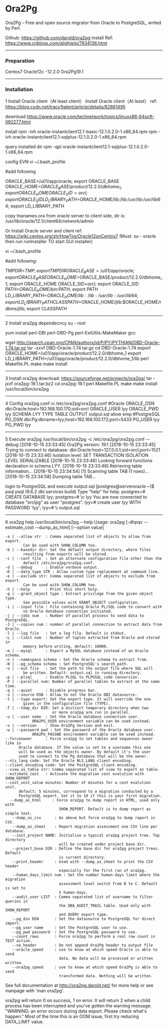 # Ora2Pg

Ora2Pg - Free and open source migrator from Oracle to PostgreSQL, writed by Perl.

Github: https://github.com/darold/ora2pg
Install Ref: https://www.cnblogs.com/alighie/p/7834136.html

---------------------------------
### Preparation

Centos7
Oracle12c -12.2.0
Ora2Pg19.1

----------------------------------
### Installation

1 Install Oracle client（At least client）
Install Oracle client（At least）
ref: https://blog.csdn.net/tracy1talent/article/details/82861495

download
https://www.oracle.com/technetwork/topics/linuxx86-64soft-092277.html

install
rpm -ivh oracle-instantclient12.1-basic-12.1.0.2.0-1.x86_64.rpm
rpm -ivh oracle-instantclient12.1-sqlplus-12.1.0.2.0-1.x86_64.rpm

query installed dir
rpm -qpl oracle-instantclient12.1-sqlplus-12.1.0.2.0-1.x86_64.rpm

config EVN
vi ~/.bash_profile

#add following

ORACLE_BASE=/u01/app/oracle; export ORACLE_BASE
ORACLE_HOME=$ORACLE_BASE/product/12.2.0/dbhome_1; export ORACLE_HOME
ORACLE_SID=orcl; export ORACLE_SID
LD_LIBRARY_PATH=$ORACLE_HOME/lib:/lib:/usr/lib:/usr/lib64; export LD_LIBRARY_PATH

copy tnanames.ora from oracle server to client side, dir is:
/usr/lib/oracle/12.1/client64/network/admin


Or Install Oracle server and client
ref: https://wiki.centos.org/zh/HowTos/Oracle12onCentos7
(Must: su - oracle then run runInstaller TO start GUI installer)

vi ~/.bash_profile

#add following:

TMPDIR=$TMP; export TMPDIR
ORACLE_BASE=/u01/app/oracle; export ORACLE_BASE
ORACLE_HOME=$ORACLE_BASE/product/12.2.0/dbhome_1; export ORACLE_HOME
ORACLE_SID=orcl; export ORACLE_SID
PATH=$ORACLE_HOME/bin:$PATH; export PATH
LD_LIBRARY_PATH=$ORACLE_HOME/lib:/lib:/usr/lib:/usr/lib64; export LD_LIBRARY_PATH
CLASSPATH=$ORACLE_HOME/jlib:$ORACLE_HOME/rdbms/jlib; export CLASSPATH

------------------------------
2 Install ora2pg dependecncy
su - root

yum install perl-DBI perl-DBD-Pg perl-ExtUtils-MakeMaker gcc

wget http://search.cpan.org/CPAN/authors/id/P/PY/PYTHIAN/DBD-Oracle-1.74.tar.gz
tar -zxvf DBD-Oracle-1.74.tar.gz
cd DBD-Oracle-1.74
export ORACLE_HOME=/u01/app/oracle/product/12.2.0/dbhome_1
export LD_LIBRARY_PATH=/u01/app/oracle/product/12.2.0/dbhome_1/lib
perl Makefile.PL
make
make install

------------------------------
3 Install ora2pg
download: https://sourceforge.net/projects/ora2pg/
tar -jxvf ora2pg-19.1.tar.bz2
cd ora2pg-19.1
perl Makefile.PL
make
make install
/usr/local/bin/ora2pg

------------------------------
4 Config ora2pg.conf
vi /etc/ora2pg/ora2pg.conf
#Oracle
ORACLE_DSN dbi:Oracle:host=192.168.100.170;sid=orcl
ORACLE_USER lyy
ORACLE_PWD  lyy
SCHEMA LYY
TYPE TABLE
OUTPUT output.sql 
allow emp
#PostgreSQL
PG_DSN dbi:Pg:dbname=lyy;host=192.168.100.172;port=5433
PG_USER lyy
PG_PWD lyy

------------------------------
5 Execute ora2pg
/usr/local/bin/ora2pg -c /etc/ora2pg/ora2pg.conf  --debug
[2018-10-15 23:33:45] Ora2Pg version: 19.1
[2018-10-15 23:33:45] Trying to connect to database: dbi:Oracle:host=127.0.0.1;sid=orcl;port=1521
[2018-10-15 23:33:46] Isolation level: SET TRANSACTION ISOLATION LEVEL SERIALIZABLE
[2018-10-15 23:33:46] Looking forward functions declaration in schema LYY.
[2018-10-15 23:33:46] Retrieving table information...
[2018-10-15 23:34:54] [1] Scanning table TAB (1 rows)...
[2018-10-15 23:34:58] Dumping table TAB...

login to PostgreSQL and execute output.sql
[postgres@serveroracle ~]$ psql
psql (9.6.2 dbi services build)
Type "help" for help.
postgres=# CREATE DATABASE lyy;
postgres=# \c lyy
You are now connected to database "orclpg" as user "postgres".
lyy=# create user lyy WITH PASSWORD 'lyy';
lyy=# \i output.sql

------------------------------
6 ora2pg help
/usr/local/bin/ora2pg --help
Usage: ora2pg [-dhpqv --estimate_cost --dump_as_html] [--option value]

    -a | --allow str  : Comma separated list of objects to allow from export.
    		Can be used with SHOW_COLUMN too.
    -b | --basedir dir: Set the default output directory, where files
    		resulting from exports will be stored.
    -c | --conf file  : Set an alternate configuration file other than the
    		default /etc/ora2pg/ora2pg.conf.
    -d | --debug      : Enable verbose output.
    -D | --data_type STR : Allow custom type replacement at command line.
    -e | --exclude str: Comma separated list of objects to exclude from export.
    		Can be used with SHOW_COLUMN too.
    -h | --help       : Print this short help.
    -g | --grant_object type : Extract privilege from the given object type.
    		See possible values with GRANT_OBJECT configuration.
    -i | --input file : File containing Oracle PL/SQL code to convert with
    		no Oracle database connection initiated.
    -j | --jobs num   : Number of parallel process to send data to PostgreSQL.
    -J | --copies num : number of parallel connection to extract data from Oracle.
    -l | --log file   : Set a log file. Default is stdout.
    -L | --limit num  : Number of tuples extracted from Oracle and stored in
    		memory before writing, default: 10000.
    -m | --mysql      : Export a MySQL database instead of an Oracle schema.
    -n | --namespace schema : Set the Oracle schema to extract from.
    -N | --pg_schema schema : Set PostgreSQL's search_path.
    -o | --out file   : Set the path to the output file where SQL will
    		be written. Default: output.sql in running directory.
    -p | --plsql      : Enable PLSQL to PLPGSQL code conversion.
    -P | --parallel num: Number of parallel tables to extract at the same time.
    -q | --quiet      : Disable progress bar.
    -s | --source DSN : Allow to set the Oracle DBI datasource.
    -t | --type export: Set the export type. It will override the one
    		given in the configuration file (TYPE).
    -T | --temp_dir DIR: Set a distinct temporary directory when two
                         or more ora2pg are run in parallel.
    -u | --user name  : Set the Oracle database connection user.
    	        ORA2PG_USER environment variable can be used instead.
    -v | --version    : Show Ora2Pg Version and exit.
    -w | --password pwd : Set the password of the Oracle database user.
    	        ORA2PG_PASSWD environment variable can be used instead.
    --forceowner      : Force ora2pg to set tables and sequences owner like in
    	  Oracle database. If the value is set to a username this one
    	  will be used as the objects owner. By default it's the user
    	  used to connect to the Pg database that will be the owner.
    --nls_lang code: Set the Oracle NLS_LANG client encoding.
    --client_encoding code: Set the PostgreSQL client encoding.
    --view_as_table str: Comma separated list of view to export as table.
    --estimate_cost   : Activate the migration cost evalution with SHOW_REPORT
    --cost_unit_value minutes: Number of minutes for a cost evalution unit.
    	  default: 5 minutes, correspond to a migration conducted by a
    	  PostgreSQL expert. Set it to 10 if this is your first migration.
      --dump_as_html     : Force ora2pg to dump report in HTML, used only with
                            SHOW_REPORT. Default is to dump report as simple text.
       --dump_as_csv      : As above but force ora2pg to dump report in CSV.
       --dump_as_sheet    : Report migration assessment one CSV line per database.
       --init_project NAME: Initialise a typical ora2pg project tree. Top directory
                            will be created under project base dir.
       --project_base DIR : Define the base dir for ora2pg project trees. Default
                            is current directory.
       --print_header     : Used with --dump_as_sheet to print the CSV header
                            especially for the first run of ora2pg.
       --human_days_limit num : Set the number human-days limit where the migration
                            assessment level switch from B to C. Default is set to
                            5 human-days.
       --audit_user LIST  : Comma separated list of username to filter queries in
                            the DBA_AUDIT_TRAIL table. Used only with SHOW_REPORT
                            and QUERY export type.
       --pg_dsn DSN       : Set the datasource to PostgreSQL for direct import.
       --pg_user name     : Set the PostgreSQL user to use.
       --pg_pwd password  : Set the PostgreSQL password to use.
       --count_rows       : Force ora2pg to perform a real row count in TEST action.
       --no_header        : Do not append Ora2Pg header to output file
       --oracle_speed     : use to know at which speed Oracle is able to send
                            data. No data will be processed or written written.
       --ora2pg_speed     : use to know at which speed Ora2Pg is able to send
                            transformed data. Nothing will be written.
See full documentation at http://ora2pg.darold.net/ for more help or see manpage with 'man ora2pg'.

ora2pg will return 0 on success, 1 on error. It will return 2 when a child
process has been interrupted and you've gotten the warning message:
    "WARNING: an error occurs during data export. Please check what's happen."
Most of the time this is an OOM issue, first try reducing DATA_LIMIT value.













